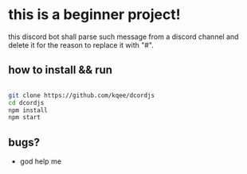 
# this is a beginner project!

this discord bot shall parse such message from a discord channel and delete
it for the reason to replace it with "#".

## how to install && run

```sh

git clone https://github.com/kqee/dcordjs
cd dcordjs
npm install
npm start

```
## bugs?
- god help me

